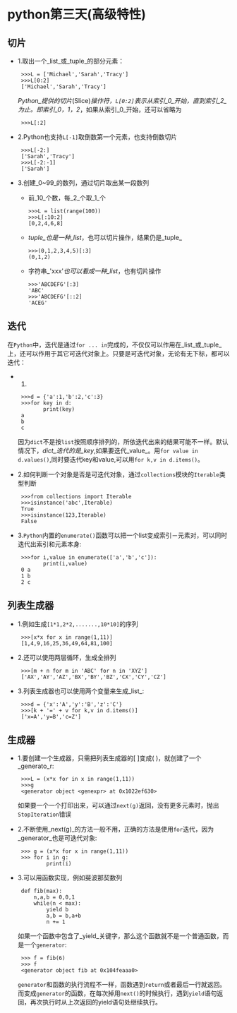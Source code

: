 # **python第三天\(高级特性\)**

## **切片**

* 1.取出一个_list_或_tuple_的部分元素：

  ```
   >>>L = ['Michael','Sarah','Tracy']
   >>>L[0:2]
   ['Michael','Sarah','Tracy']

  ```

  _Python_提供的切片_\(Slice\)_操作符，`L[0:2]`表示从索引_0_开始，直到索引_2_为止。即索引_0，1，2_，如果从索引_0_开始，还可以省略为

  ```
   >>>L[:2]

  ```

* 2.Python也支持`L[-1]`取倒数第一个元素，也支持倒数切片

  ```
   >>>L[-2:]
   ['Sarah','Tracy']
   >>>L[-2:-1]
   ['Sarah']

  ```

* 3.创建_0~99_的数列，通过切片取出某一段数列

  * 前_10_个数，每_2_个取_1_个

    ```
    >>>L = list(range(100))
    >>>L[:10:2]
    [0,2,4,6,8]

    ```

  * _tuple_也是一种_list_，也可以切片操作，结果仍是_tuple_

    ```
    >>>(0,1,2,3,4,5)[:3]
    (0,1,2)

    ```

  * 字符串_'xxx'_也可以看成一种_list_，也有切片操作

    ```
    >>>'ABCDEFG'[:3]
    'ABC'
    >>>'ABCDEFG'[::2]
    'ACEG'

    ```



## **迭代**

在`Python`中，迭代是通过`for ... in`完成的，不仅仅可以作用在_list_或_tuple_上，还可以作用于其它可迭代对象上。只要是可迭代对象，无论有无下标，都可以迭代：

* 1.

  ```
   >>>d = {'a':1,'b':2,'c':3}
   >>>for key in d:
          print(key)
   a
   b
   c

  ```

  因为`dict`不是按`list`按照顺序排列的，所依迭代出来的结果可能不一样。默认情况下，_dict_迭代的是_key_,如果要迭代_value_。用`for value in d.values()`,同时要迭代key和value,可以用`for k,v in d.items()`。

* 2.如何判断一个对象是否是可迭代对象，通过`collections`模块的`Iterable`类型判断

  ```
   >>>from collections import Iterable
   >>>isinstance('abc',Iterable)
   True
   >>>isinstance(123,Iterable)
   False

  ```

* 3.`Python`内置的`enumerate()`函数可以把一个list变成索引－元素对，可以同时迭代出索引和元素本身:

  ```
   >>>for i,value in enumerate(['a','b','c']):
          print(i,value)
   0 a
   1 b
   2 c

  ```


## **列表生成器**

* 1.例如生成`[1*1,2*2,.......,10*10]`的序列

  ```
   >>>[x*x for x in range(1,11)]
   [1,4,9,16,25,36,49,64,81,100]

  ```

* 2.还可以使用两层循环，生成全排列

  ```
   >>>[m + n for m in 'ABC' for n in 'XYZ']
   ['AX','AY','AZ','BX','BY','BZ','CX','CY','CZ']

  ```

* 3.列表生成器也可以使用两个变量来生成_list_:

  ```
   >>>d = {'x':'A','y':'B','z':'C'}
   >>>[k + '=' + v for k,v in d.items()]
   ['x=A','y=B','c=Z']

  ```


## **生成器**

* 1.要创建一个生成器，只需把列表生成器的\[ \]变成\( \)，就创建了一个_generato_r:

  ```
   >>>L = (x*x for in x in range(1,11))
   >>>g
   <generator object <genexpr> at 0x1022ef630>

  ```

  如果要一个一个打印出来，可以通过`next(g)`返回，没有更多元素时，抛出`StopIteration`错误

* 2.不断使用_next\(g\)_的方法一般不用，正确的方法是使用`for`迭代，因为_generator_也是可迭代对象:

  ```
   >>> g = (x*x for x in range(1,11))
   >>> for i in g:
           print(i)

  ```

* 3.可以用函数实现，例如斐波那契数列

  ```
   def fib(max):
       n,a,b = 0,0,1
       while(n < max):
           yield b
           a,b = b,a+b
           n += 1

  ```

  如果一个函数中包含了_yield_关键字，那么这个函数就不是一个普通函数，而是一个`generator`:

  ```
   >>> f = fib(6)
   >>> f
   <generator object fib at 0x104feaaa0>

  ```

  `generator`和函数的执行流程不一样，函数遇到`return`或者最后一行就返回。而变成`generator`的函数，在每次掉用`next()`的时候执行，遇到`yield`语句返回，再次执行时从上次返回的yield语句处继续执行。



